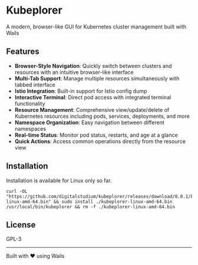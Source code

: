 # Kubeplorer

A modern, browser-like GUI for Kubernetes cluster management built with Wails

## Features

- **Browser-Style Navigation**: Quickly switch between clusters and resources with an intuitive browser-like interface
- **Multi-Tab Support**: Manage multiple resources simultaneously with tabbed interface
- **Istio Integration**: Built-in support for Istio config dump
- **Interactive Terminal**: Direct pod access with integrated terminal functionality
- **Resource Management**: Comprehensive view/update/delete of Kubernetes resources including pods, services, deployments, and more
- **Namespace Organization**: Easy navigation between different namespaces
- **Real-time Status**: Monitor pod status, restarts, and age at a glance
- **Quick Actions**: Access common operations directly from the resource view

## Installation
Installation is available for Linux only so far.
```
curl -OL "https://github.com/digitalstudium/kubeplorer/releases/download/0.0.1/kubeplorer-linux-amd-64.bin" && sudo install ./kubeplorer-linux-amd-64.bin /usr/local/bin/kubeplorer && rm -f ./kubeplorer-linux-amd-64.bin
```

## License

GPL-3

---

Built with ❤️ using Wails
